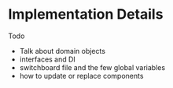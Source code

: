 # Implementation Details

Todo

- Talk about domain objects
- interfaces and DI
- switchboard file and the few global variables
- how to update or replace components
